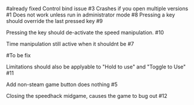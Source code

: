 #already fixed
Control bind issue #3
Crashes if you open multiple versions #1
Does not work unless run in administrator mode #8
Pressing a key should override the last pressed key #9

Pressing the key should de-activate the speed manipulation. #10

Time manipulation still active when it shouldnt be  #7


#To be fix

Limitations should also be applyable to "Hold to use" and "Toggle to Use"  #11


Add non-steam game button does nothing #5

Closing the speedhack midgame, causes the game to bug out #12


